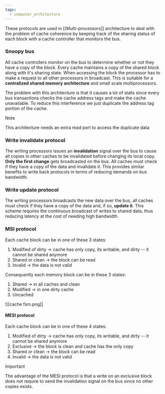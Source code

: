 ```yaml
---
tags:
  - computer_architecture
---
```

These protocols are used in [[Multi-processors]] architecture to deal with the problem of cache coherence by keeping track of the sharing status of each block with a cache controller that monitors the bus.
### Snoopy bus

All cache controllers monitor on the bus to determine whether or not they have a copy of the block. Every cache maintains a copy of the shared block along with it's sharing state. When accessing the block the processor has to make a request to all other processors in broadcast.
This is suitable for a **centralized shared memory architecture** and small scale multiprocessors.

The problem with this architecture is that it causes a lot of stalls since every bus transactions checks the cache address tags and make the cache unavailable. To reduce this interference we just duplicate the address tag portion of the cache.

>[!note]
>This architecture needs an extra read port to access the duplicate data
### Write invalidate protocol

The writing processors issues an **invalidation** signal over the bus to cause all copies in other caches to be invalidated before changing its local copy. **Only the first change** gets broadcasted on the bus. All caches must check if they have a copy of the data and invalidate it. This provides similar benefits to write back protocols in terms of reducing demands on bus bandwidth.
### Write update protocol

The writing processors broadcasts the new data over the bus, all caches must check if they have a copy of the data and, if so, **update it**. This scheme requires the continuous broadcast of writes to shared data, thus reducing latency at the cost of needing high bandwidth.
### MSI protocol

Each cache block can be in one of these $3$ states:
1) Modified of dirty $\to$ cache has only copy, its writable, and dirty -- it cannot be shared anymore
2) Shared or clean $\to$ the block can be read
3) Invalid $\to$ the data is not valid

Consequently each memory block can be in these $3$ states:
1) Shared $\to$ in all caches and clean
2) Modified $\to$ in one dirty cache
3) Uncached

![[cache fsm.png]]
#### MESI protocol

Each cache block can be in one of these $4$ states:
1) Modified of dirty $\to$ cache has only copy, its writable, and dirty -- it cannot be shared anymore
2) Exclusive $\to$ the block is clean and cache has the only copy
3) Shared or clean $\to$ the block can be read
4) Invalid $\to$ the data is not valid

>[!important]
>The advantage of the MESI protocol is that a write on an exclusive block does not require to send the invalidation signal on the bus since no other copies exists.


